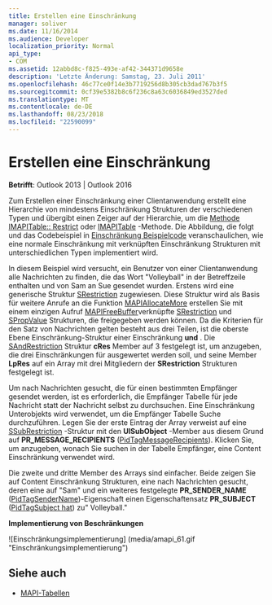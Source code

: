 ```yaml
---
title: Erstellen eine Einschränkung
manager: soliver
ms.date: 11/16/2014
ms.audience: Developer
localization_priority: Normal
api_type:
- COM
ms.assetid: 12abbd8c-f825-493e-af42-344371d9658e
description: 'Letzte Änderung: Samstag, 23. Juli 2011'
ms.openlocfilehash: 46c77ce0f14e3b7719256d8b305cb3dad767b3f5
ms.sourcegitcommit: 0cf39e5382b8c6f236c8a63c6036849ed3527ded
ms.translationtype: MT
ms.contentlocale: de-DE
ms.lasthandoff: 08/23/2018
ms.locfileid: "22590099"
---
```

# <a name="building-a-restriction"></a>Erstellen eine Einschränkung

**Betrifft**: Outlook 2013 | Outlook 2016 
  
Zum Erstellen einer Einschränkung einer Clientanwendung erstellt eine Hierarchie von mindestens Einschränkung Strukturen der verschiedenen Typen und übergibt einen Zeiger auf der Hierarchie, um die [Methode IMAPITable:: Restrict](imapitable-restrict.md) oder [IMAPITable](imapitable-findrow.md) -Methode. Die Abbildung, die folgt und das Codebeispiel in [Einschränkung Beispielcode](sample-restriction-code.md) veranschaulichen, wie eine normale Einschränkung mit verknüpften Einschränkung Strukturen mit unterschiedlichen Typen implementiert wird. 

In diesem Beispiel wird versucht, ein Benutzer von einer Clientanwendung alle Nachrichten zu finden, die das Wort "Volleyball" in der Betreffzeile enthalten und von Sam an Sue gesendet wurden. Erstens wird eine generische Struktur [SRestriction](srestriction.md) zugewiesen. Diese Struktur wird als Basis für weitere Anrufe an die Funktion [MAPIAllocateMore](mapiallocatemore.md) erstellen Sie mit einem einzigen Aufruf [MAPIFreeBuffer](mapifreebuffer.md)verknüpfte [SRestriction](srestriction.md) und [SPropValue](spropvalue.md) Strukturen, die freigegeben werden können. Da die Kriterien für den Satz von Nachrichten gelten besteht aus drei Teilen, ist die oberste Ebene Einschränkung-Struktur einer Einschränkung **und** . Die [SAndRestriction](sandrestriction.md) Struktur **cRes** Member auf 3 festgelegt ist, um anzugeben, die drei Einschränkungen für ausgewertet werden soll, und seine Member **LpRes** auf ein Array mit drei Mitgliedern der **SRestriction** Strukturen festgelegt ist. 
  
Um nach Nachrichten gesucht, die für einen bestimmten Empfänger gesendet werden, ist es erforderlich, die Empfänger Tabelle für jede Nachricht statt der Nachricht selbst zu durchsuchen. Eine Einschränkung Unterobjekts wird verwendet, um die Empfänger Tabelle Suche durchzuführen. Legen Sie der erste Eintrag der Array verweist auf eine [SSubRestriction](ssubrestriction.md) -Struktur mit den **UlSubObject** -Member aus diesem Grund auf **PR_MESSAGE_RECIPIENTS** ([PidTagMessageRecipients](pidtagmessagerecipients-canonical-property.md)). Klicken Sie, um anzugeben, wonach Sie suchen in der Tabelle Empfänger, eine Content Einschränkung verwendet wird. 
  
Die zweite und dritte Member des Arrays sind einfacher. Beide zeigen Sie auf Content Einschränkung Strukturen, eine nach Nachrichten gesucht, deren eine auf "Sam" und ein weiteres festgelegte **PR_SENDER_NAME** ([PidTagSenderName](pidtagsendername-canonical-property.md))-Eigenschaft einen Eigenschaftensatz **PR_SUBJECT** ([PidTagSubject hat](pidtagsubject-canonical-property.md)) zu" Volleyball."
  
**Implementierung von Beschränkungen**
  
![Einschränkungsimplementierung] (media/amapi_61.gif "Einschränkungsimplementierung")
  
## <a name="see-also"></a>Siehe auch

- [MAPI-Tabellen](mapi-tables.md)

